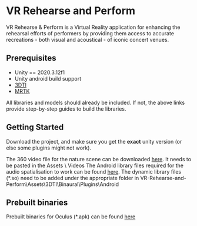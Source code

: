# VR Rehearse and Perform

VR Rehearse & Perform is a Virtual Reality application for enhancing the rehearsal efforts of performers by providing them access to accurate recreations - both visual and acoustical - of iconic concert venues.

## Prerequisites
* Unity == 2020.3.12f1
* Unity android build support
* [3DTI](https://github.com/3DTune-In/3dti_AudioToolkit)
* [MRTK](https://docs.microsoft.com/en-us/windows/mixed-reality/mrtk-unity/mrtk3-overview/)

All libraries and models should already be included. If not, the above links provide step-by-step guides to build the libraries. 

## Getting Started
Download the project, and make sure you get the **exact** unity version (or else some plugins might not work).

The 360 video file for the nature scene can be downloaded [here](https://drive.google.com/drive/folders/1gMujD02cMoQts4t_hP2DyZym9ewYKQK6?usp=sharing). It needs to be pasted in the Assets \ Videos 
The Android library files required for the audio spatialisation to work can be found [here](https://drive.google.com/drive/folders/1gMujD02cMoQts4t_hP2DyZym9ewYKQK6?usp=sharing). 
The dynamic library files (*.so) need to be added under the appropriate folder in VR-Rehearse-and-Perform\Assets\3DTI\Binaural\Plugins\Android 

## Prebuilt binaries
Prebuilt binaries for Oculus (*.apk) can be found [here](https://drive.google.com/drive/folders/1gstdz2c0Tn0lv4-HvkmKpECjzzEMDFLL?usp=sharing)